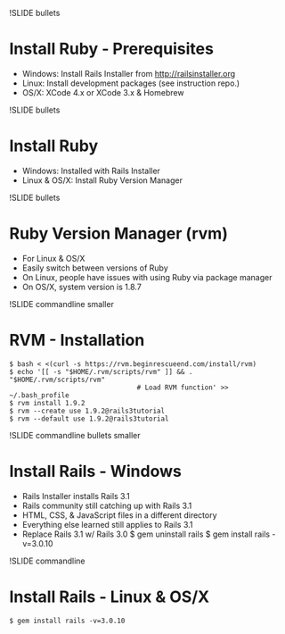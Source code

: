 !SLIDE bullets
# Install Ruby - Prerequisites #
* Windows: Install Rails Installer from http://railsinstaller.org 
* Linux: Install development packages (see instruction repo.) 
* OS/X: XCode 4.x or XCode 3.x & Homebrew

!SLIDE bullets
# Install Ruby #
* Windows: Installed with Rails Installer
* Linux & OS/X: Install Ruby Version Manager

!SLIDE bullets
# Ruby Version Manager (rvm) #
* For Linux & OS/X
* Easily switch between versions of Ruby
* On Linux, people have issues with using Ruby via package manager
* On OS/X, system version is 1.8.7

!SLIDE commandline smaller
# RVM - Installation #
    $ bash < <(curl -s https://rvm.beginrescueend.com/install/rvm)
    $ echo '[[ -s "$HOME/.rvm/scripts/rvm" ]] && . "$HOME/.rvm/scripts/rvm"
                                    # Load RVM function' >> ~/.bash_profile
    $ rvm install 1.9.2
    $ rvm --create use 1.9.2@rails3tutorial
    $ rvm --default use 1.9.2@rails3tutorial

!SLIDE commandline bullets smaller
# Install Rails - Windows #

* Rails Installer installs Rails 3.1
* Rails community still catching up with Rails 3.1
* HTML, CSS, & JavaScript files in a different directory
* Everything else learned still applies to Rails 3.1
* Replace Rails 3.1 w/ Rails 3.0
    $ gem uninstall rails
    $ gem install rails -v=3.0.10

!SLIDE commandline
# Install Rails - Linux & OS/X #

    $ gem install rails -v=3.0.10
